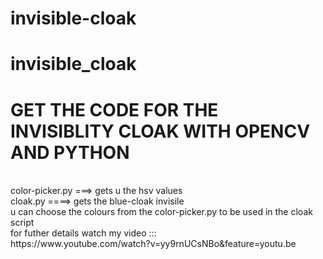 # invisible-cloak
# invisible_cloak
<h1> GET THE CODE FOR THE INVISIBLITY CLOAK WITH OPENCV AND PYTHON</h1>
<br>
color-picker.py ===> gets u the hsv values 
<br>
cloak.py ====> gets the blue-cloak invisile 

<br>
u can choose the colours from the color-picker.py to be used in the cloak script 


<br> 
for futher details watch my video :::
<BR>
https://www.youtube.com/watch?v=yy9rnUCsNBo&feature=youtu.be


